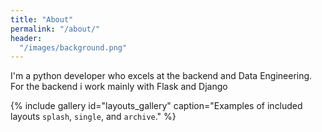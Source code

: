 ```yaml
---
title: "About"
permalink: "/about/"
header:
  "/images/background.png"
---
```

I'm a python developer who excels at the backend and Data Engineering. For the backend i work mainly with Flask and Django

{% include gallery id="layouts_gallery" caption="Examples of included layouts `splash`, `single`, and `archive`." %}
